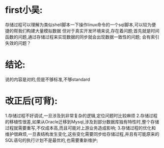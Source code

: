 # first小吴:
  存储过程可以理解为类似shell脚本一下操作linux命令的一个sql脚本,可以较为便捷的帮我们构建大量模拟数据
  但对于真实开发环境来说,存在着问题;首先就是时间函数的问题,通过存储过程来实现数据的同步就会出现数据一致性的问题;
  会有索引失效的问题？
  
# 结论:
  说的内容是对的,但是不够标准,不够standard

# 改正后(可背):
  1.存储过程不好调试,一旦涉及到非常复杂的逻辑,定位问题时比较麻烦
  2.存储过程的移植性很差,如果从Oracle迁移到Mysql,涉及到部分数据库独有特性时,整个存储过程就需要重写,不仅成本高,而且可能对上游业务造成影响;
  3.存储过程的优化和维护很麻烦,一旦表结构发生变化,这些变化需要同步给存储过程,并且有可能原来的SQL语句的执行计划不是最优的,也需要重新维护;